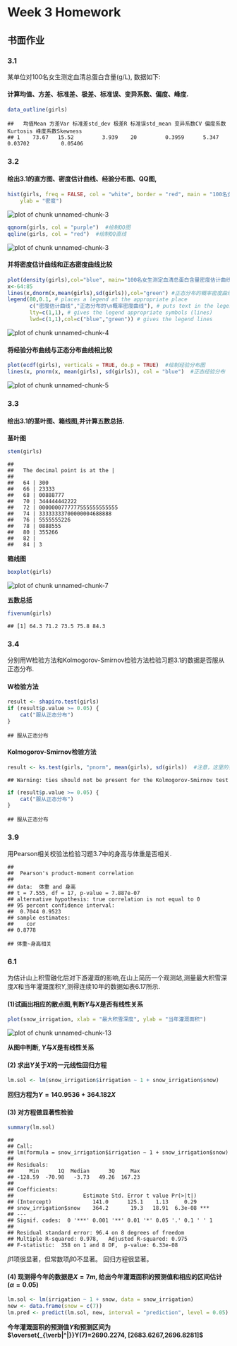 Week 3 Homework
==============
## 书面作业
### 3.1
某单位对100名女生测定血清总蛋白含量(g/L), 数据如下:


#### 计算均值、方差、标准差、极差、标准误、变异系数、偏度、峰度.

```r
data_outline(girls)
```

```
##   均值Mean 方差Var 标准差std_dev 极差R 标准误std_mean 变异系数CV 偏度系数Kurtosis 峰度系数Skewness
## 1    73.67   15.52         3.939    20         0.3959      5.347          0.03702          0.05406
```


### 3.2 
#### 绘出3.1的直方图、密度估计曲线、经验分布图、QQ图,

```r
hist(girls, freq = FALSE, col = "white", border = "red", main = "100名女生测定血清总蛋白含量直方图", xlab = "年龄", 
    ylab = "密度")
```

![plot of chunk unnamed-chunk-3](figure/unnamed-chunk-31.png) 

```r
qqnorm(girls, col = "purple")  #绘制QQ图
qqline(girls, col = "red")  #绘制QQ直线
```

![plot of chunk unnamed-chunk-3](figure/unnamed-chunk-32.png) 

#### 并将密度估计曲线和正态密度曲线比较

```r
plot(density(girls),col="blue", main="100名女生测定血清总蛋白含量密度估计曲线和正态密度曲线")
x<-64:85
lines(x,dnorm(x,mean(girls),sd(girls)),col="green") #正态分布的概率密度曲线
legend(80,0.1, # places a legend at the appropriate place 
       c("密度估计曲线","正态分布的\n概率密度曲线"), # puts text in the legend
       lty=c(1,1), # gives the legend appropriate symbols (lines)
       lwd=c(1,1),col=c("blue","green")) # gives the legend lines        
```

![plot of chunk unnamed-chunk-4](figure/unnamed-chunk-4.png) 

#### 将经验分布曲线与正态分布曲线相比较

```r
plot(ecdf(girls), verticals = TRUE, do.p = TRUE)  #绘制经验分布图
lines(x, pnorm(x, mean(girls), sd(girls)), col = "blue")  #正态经验分布
```

![plot of chunk unnamed-chunk-5](figure/unnamed-chunk-5.png) 

### 3.3
#### 绘出3.1的茎叶图、箱线图,并计算五数总括.
**茎叶图**

```r
stem(girls)
```

```
## 
##   The decimal point is at the |
## 
##   64 | 300
##   66 | 23333
##   68 | 00888777
##   70 | 344444442222
##   72 | 0000000777777555555555555
##   74 | 33333333700000004688888
##   76 | 5555555226
##   78 | 0888555
##   80 | 355266
##   82 | 
##   84 | 3
```

**箱线图**

```r
boxplot(girls)
```

![plot of chunk unnamed-chunk-7](figure/unnamed-chunk-7.png) 

**五数总括**

```r
fivenum(girls)
```

```
## [1] 64.3 71.2 73.5 75.8 84.3
```



### 3.4
分别用W检验方法和Kolmogorov-Smirnov检验方法检验习题3.1的数据是否服从正态分布.

#### W检验方法

```r
result <- shapiro.test(girls)
if (result$p.value >= 0.05) {
    cat("服从正态分布")
}
```

```
## 服从正态分布
```


#### Kolmogorov-Smirnov检验方法

```r
result <- ks.test(girls, "pnorm", mean(girls), sd(girls))  #注意，这里的警告信息，是因为数据中有重复的数值，ks检验要求待检数据时连续的，不允许重复值。
```

```
## Warning: ties should not be present for the Kolmogorov-Smirnov test
```

```r
if (result$p.value >= 0.05) {
    cat("服从正态分布")
}
```

```
## 服从正态分布
```


### 3.9
用Pearson相关校验法检验习题3.7中的身高与体重是否相关.

```
## 
## 	Pearson's product-moment correlation
## 
## data:  体重 and 身高 
## t = 7.555, df = 17, p-value = 7.887e-07
## alternative hypothesis: true correlation is not equal to 0 
## 95 percent confidence interval:
##  0.7044 0.9523 
## sample estimates:
##    cor 
## 0.8778
```

```
## 体重~身高相关
```


### 6.1 
为估计山上积雪融化后对下游灌溉的影响,在山上简历一个观测站,测量最大积雪深度$X$和当年灌溉面积$Y$,测得连续10年的数据如表6.17所示.


#### (1)试画出相应的散点图,判断$Y$与$X$是否有线性关系

```r
plot(snow_irrigation, xlab = "最大积雪深度", ylab = "当年灌溉面积")
```

![plot of chunk unnamed-chunk-13](figure/unnamed-chunk-13.png) 

**从图中判断, $Y$与$X$是有线性关系**

#### (2) 求出$Y$关于$X$的一元线性回归方程

```r
lm.sol <- lm(snow_irrigation$irrigation ~ 1 + snow_irrigation$snow)
```


**回归方程为$Y=140.9536+364.182X$**

#### (3) 对方程做显著性检验

```r
summary(lm.sol)
```

```
## 
## Call:
## lm(formula = snow_irrigation$irrigation ~ 1 + snow_irrigation$snow)
## 
## Residuals:
##     Min      1Q  Median      3Q     Max 
## -128.59  -70.98   -3.73   49.26  167.23 
## 
## Coefficients:
##                      Estimate Std. Error t value Pr(>|t|)    
## (Intercept)             141.0      125.1    1.13     0.29    
## snow_irrigation$snow    364.2       19.3   18.91  6.3e-08 ***
## ---
## Signif. codes:  0 '***' 0.001 '**' 0.01 '*' 0.05 '.' 0.1 ' ' 1 
## 
## Residual standard error: 96.4 on 8 degrees of freedom
## Multiple R-squared: 0.978,	Adjusted R-squared: 0.975 
## F-statistic:  358 on 1 and 8 DF,  p-value: 6.33e-08
```

$\beta1$项很显著，但常数项$\beta0$不显著。
回归方程很显著。
#### (4) 现测得今年的数据是$X=7m$, 给出今年灌溉面积的预测值和相应的区间估计($\alpha=0.05$)

```r
lm.sol <- lm(irrigation ~ 1 + snow, data = snow_irrigation)
new <- data.frame(snow = c(7))
lm.pred <- predict(lm.sol, new, interval = "prediction", level = 0.05)
```

**今年灌溉面积的预测值$Y$和预测区间为$\overset{_{\verb|^|}}Y(7)=2690.2274, [2683.6267,2696.8281]$**
